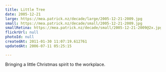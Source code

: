 ```yaml
---
title: Little Tree
date: 2005-12-21
large: https://mea.patrick.nz/decade/large/2005-12-21-2009.jpg
small: https://mea.patrick.nz/decade/small/2005-12-21-2009.jpg
smallRetina: https://mea.patrick.nz/decade/small/2005-12-21-2009@2x.jpg
flickrUrl: null
photoId: null
createdAt: 2011-01-30 11:07:19.612761
updatedAt: 2006-07-11 05:25:15

---
```

Bringing a little Christmas spirit to the workplace.
